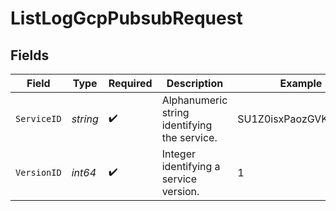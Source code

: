 # ListLogGcpPubsubRequest


## Fields

| Field                                        | Type                                         | Required                                     | Description                                  | Example                                      |
| -------------------------------------------- | -------------------------------------------- | -------------------------------------------- | -------------------------------------------- | -------------------------------------------- |
| `ServiceID`                                  | *string*                                     | :heavy_check_mark:                           | Alphanumeric string identifying the service. | SU1Z0isxPaozGVKXdv0eY                        |
| `VersionID`                                  | *int64*                                      | :heavy_check_mark:                           | Integer identifying a service version.       | 1                                            |
